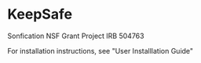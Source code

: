 # KeepSafe
Sonfication NSF Grant Project IRB 504763

For installation instructions, see "User Installlation Guide"

